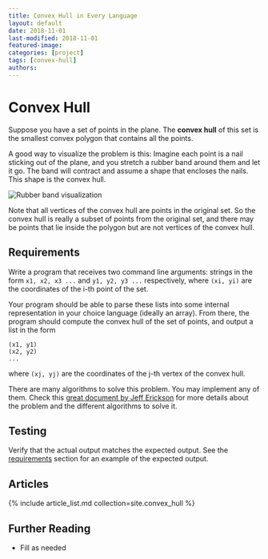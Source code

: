 ```yaml
---
title: Convex Hull in Every Language
layout: default
date: 2018-11-01
last-modified: 2018-11-01
featured-image:
categories: [project]
tags: [convex-hull]
authors:
---
```


# Convex Hull

Suppose you have a set of points in the plane. The **convex hull** of this set is the smallest
convex polygon that contains all the points.

A good way to visualize the problem is this: Imagine each point is a nail sticking out of the plane,
and you stretch a rubber band around them and let it go. The band will contract and assume a shape
that encloses the nails. This shape is the convex hull.

![Rubber band visualization][1]

Note that all vertices of the convex hull are points in the original set. So the convex hull is really
a subset of points from the original set, and there may be points that lie inside the polygon but are
not vertices of the convex hull.

## Requirements

Write a program that receives two command line arguments: strings in the form `x1, x2, x3 ...` and
`y1, y2, y3 ...` respectively, where `(xi, yi)` are the coordinates of the i-th point of the set.

Your program should be able to parse these lists into some internal representation in your choice
language (ideally an array). From there, the program should compute the convex hull of the set of points,
and output a list in the form

    (x1, y1)
    (x2, y2)
    ...

where `(xj, yj)` are the coordinates of the j-th vertex of the convex hull.

There are many algorithms to solve this problem. You may implement any of them.
Check this [great document by Jeff Erickson][2] for more details about the
problem and the different algorithms to solve it.

## Testing

Verify that the actual output matches the expected output. See the
[requirements][3] section for an example of the expected output.

## Articles

{% include article_list.md collection=site.convex_hull %}

## Further Reading

- Fill as needed

[1]: https://upload.wikimedia.org/wikipedia/commons/d/de/ConvexHull.svg
[2]: http://jeffe.cs.illinois.edu/teaching/compgeom/notes/01-convexhull.pdf
[3]: #requirements

